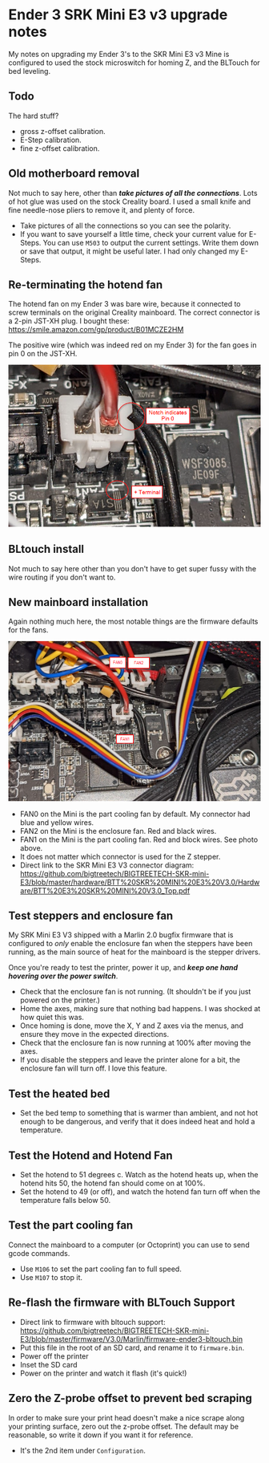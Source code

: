 # Ender 3 SRK Mini E3 v3 upgrade notes

My notes on upgrading my Ender 3's to the SKR Mini E3 v3
Mine is configured to used the stock microswitch for homing Z, and the BLTouch for bed leveling.

## Todo

The hard stuff?

* gross z-offset calibration.
* E-Step calibration.
* fine z-offset calibration.

## Old motherboard removal

Not much to say here, other than ***take pictures of all the connections***.
Lots of hot glue was used on the stock Creality board.  I used a small knife and fine needle-nose pliers to remove it, and plenty of force.

* Take pictures of all the connections so you can see the polarity.
* If you want to save yourself a little time, check your current value for E-Steps.  You can use `M503` to output the current settings.  Write them down or save that output, it might be useful later.  I had only changed my E-Steps.

## Re-terminating the hotend fan

The hotend fan on my Ender 3 was bare wire, because it connected to screw terminals on the original Creality mainboard.
The correct connector is a 2-pin JST-XH plug.  I bought these: https://smile.amazon.com/gp/product/B01MCZE2HM

The positive wire (which was indeed red on my Ender 3) for the fan goes in pin 0 on the JST-XH.  

![Close-up photo of SKR Mini E3 V3 FAN1 connector with noting JST-XH plug pin 1](Fan1-Connector-Detail.png)

## BLtouch install

Not much to say here other than you don't have to get super fussy with the wire routing if you don't want to.

## New mainboard installation

Again nothing much here, the most notable things are the firmware defaults for the fans.

![Photo of SKR Mini E3 V3 with Fan connectors labeled](Fan-Connectors.png)

* FAN0 on the Mini is the part cooling fan by default.  My connector had blue and yellow wires.
* FAN2 on the Mini is the enclosure fan.  Red and black wires.
* FAN1 on the Mini is the part cooling fan.  Red and block wires.  See photo above.
* It does not matter which connector is used for the Z stepper.  
* Direct link to the SKR Mini E3 V3 connector diagram: <https://github.com/bigtreetech/BIGTREETECH-SKR-mini-E3/blob/master/hardware/BTT%20SKR%20MINI%20E3%20V3.0/Hardware/BTT%20E3%20SKR%20MINI%20V3.0_Top.pdf>

## Test steppers and enclosure fan

My SRK Mini E3 V3 shipped with a Marlin 2.0 bugfix firmware that is configured to *only* enable the enclosure fan when the steppers have been running, as the main source of heat for the mainboard is the stepper drivers.

Once you're ready to test the printer, power it up, and ***keep one hand hovering over the power switch***.

* Check that the enclosure fan is not running.  (It shouldn't be if you just powered on the printer.)
* Home the axes, making sure that nothing bad happens.  I was shocked at how quiet this was.
* Once homing is done, move the X, Y and Z axes via the menus, and ensure they move in the expected directions.
* Check that the enclosure fan is now running at 100% after moving the axes.
* If you disable the steppers and leave the printer alone for a bit, the enclosure fan will turn off.  I love this feature.

## Test the heated bed

* Set the bed temp to something that is warmer than ambient, and not hot enough to be dangerous, and verify that it does indeed heat and hold a temperature.

## Test the Hotend and Hotend Fan

* Set the hotend to 51 degrees c.  Watch as the hotend heats up, when the hotend hits 50, the hotend fan should come on at 100%.
* Set the hotend to 49 (or off), and watch the hotend fan turn off when the temperature falls below 50.

## Test the part cooling fan

Connect the mainboard to a computer (or Octoprint) you can use to send gcode commands.

* Use `M106` to set the part cooling fan to full speed.
* Use `M107` to stop it.

## Re-flash the firmware with BLTouch Support

* Direct link to firmware with bltouch support: https://github.com/bigtreetech/BIGTREETECH-SKR-mini-E3/blob/master/firmware/V3.0/Marlin/firmware-ender3-bltouch.bin
* Put this file in the root of an SD card, and rename it to `firmware.bin`.
* Power off the printer
* Inset the SD card
* Power on the printer and watch it flash (it's quick!)

## Zero the Z-probe offset to prevent bed scraping

In order to make sure your print head doesn't make a nice scrape along your printing surface, zero out the z-probe offset.  The default may be reasonable, so write it down if you want it for reference.

* It's the 2nd item under `Configuration`.


